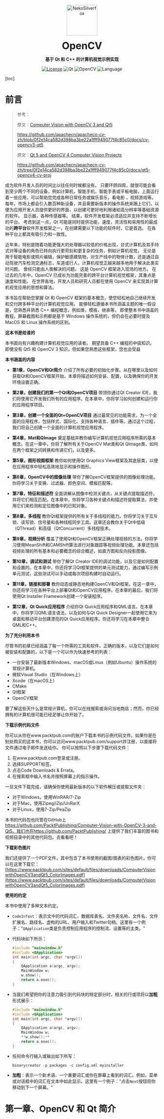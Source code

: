 <div align="center">
<p>
 <img width="100px" src="https://raw.githubusercontent.com/NekoSilverFox/NekoSilverfox/403ab045b7d9adeaaf8186c451af7243f5d8f46d/icons/silverfox.svg" align="center" alt="NekoSilverfox" />
 <p align="center"><b><font size=6>OpenCV</font></b></p>
 <p align="center"><b>基于 Qt 和 C++ 的计算机视觉示例实现</b></p>
</p>



[![License](https://img.shields.io/badge/license-Apache%202.0-brightgreen)](LICENSE)
![Qt](https://img.shields.io/badge/Qt-Qt--6-orange)
![OpenCV](https://img.shields.io/badge/OpenCV-OpenCV--3-orange)
![Language](https://img.shields.io/badge/Language-C++/Python-blue)



<div align="left">
<!-- 顶部至此截止 -->
<!-- SPbSTU 报告起始 -->

[toc]



# 前言

> 参考：
>
> 原文：[Computer Vision with OpenCV 3 and Qt5](https://1lib.org/book/3427589/3c1476)
>
> https://github.com/apachecn/apachecn-cv-zh/blob/0f2e14ca582d398ba3be22a1fff949077f4c85c0/docs/cv-opencv3-qt5
>
> 
>
> 原文：[Qt 5 and OpenCV 4 Computer Vision Projects](https://1lib.org/book/5220725/d23493)
>
> https://github.com/apachecn/apachecn-cv-zh/tree/0f2e14ca582d398ba3be22a1fff949077f4c85c0/docs/qt5-opencv4-cv-proj

成为软件开发人员的时间比以往任何时候都没有。 只要环顾四周，就很可能会看到至少两个不同的设备，例如计算机，智能手机，智能手表或平板电脑，上面运行着一些应用，可以帮助您完成各种日常任务或娱乐音乐，看电影 ，视频游戏等。 每年，市场上都会引入数百种新设备，并且需要新版本的操作系统来跟上它们，以便为应用开发人员提供更好的界面，以创建可更好地利用诸如高分辨率等基础资源的软件。 显示器，各种传感器等。 结果，软件开发框架必须适应并支持不断增长的平台。 考虑到这一点，Qt 可能是同时提供功能，速度，灵活性和易用性的最成功的**跨平台**软件开发框架之一，在创建需要以下功能的软件时，它是首选。 在各种平台上都具有吸引力和一致性。

近年来，特别是随着功能更强大的处理器以较低的价格出现，台式计算机及其手持式对等设备的角色已转向执行更苛刻和更复杂的任务，例如计算机视觉。 无论是用于智能电影或照片编辑，保护敏感建筑物，对生产线中的物体计数，还是通过自动驾驶汽车检测交通标志，车道或行人，计算机视觉正越来越多地用于解决此类实时问题。 曾经只能由人类解决的问题。 这是 OpenCV 框架进入现场的地方。 在过去的几年中，OpenCV 已成长为功能完善的跨平台计算机视觉框架，其重点是速度和性能。 在世界各地，开发人员和研究人员都在使用 OpenCV 来实现其计算机视觉应用的思想和算法。

本书旨在帮助您掌握 Qt 和 OpenCV 框架的基本概念，使您轻松地自己继续开发和交付跨多种平台的计算机视觉应用。 能够轻松遵循本书所涵盖主题的唯一假设是，您熟悉并熟悉 C++ 编程概念，例如类，模板，继承等。 即使整本书中涵盖的教程，屏幕截图和示例都是基于 Windows 操作系统的，但仍会在必要时提及 MacOS 和 Linux 操作系统的区别。



**这本书是给谁的**

本书面向有兴趣构建计算机视觉应用的读者。 期望具备 C++ 编程的中级知识。 即使没有 Qt5 和 OpenCV 3 知识，但如果您熟悉这些框架，您也会受益



**本书涵盖的内容**

- **第1章，OpenCV和Qt简介**
介绍了所有必要的初始化步骤。从在哪里以及如何获取Qt和OpenCV框架开始，本章将描述如何安装、配置，以及确保你的开发环境设置正确。

- **第2章，创建我们的第一个Qt和OpenCV项目**
带领你通过Qt Creator IDE，我们将使用它开发我们所有的应用程序。在本章中，你将学习如何创建和运行你的应用程序项目。

- **第3章，创建一个全面的Qt+OpenCV项目**
通过最常见的功能需求，为一个全面的应用程序，包括样式、国际化、支持各种语言、插件等。通过这个过程，我们将自己创建一个全面的计算机视觉应用程序。

- **第4章，Mat和QImage**
奠定基础并教你编写计算机视觉应用程序所需的基本概念。在这一章中，你将了解所有关于OpenCV Mat类和Qt QImage类，如何在两个框架之间转换和传递它们，以及更多。

- **第5章，图形视图框架**
教你如何使用Qt Graphics View框架及其底层类，以便在应用程序中轻松高效地显示和操作图形。

- **第6章，OpenCV中的图像处理**
带你了解OpenCV框架提供的图像处理功能。你将学习关于变换、过滤器、颜色空间、模板匹配等。

- **第7章，特征和描述符**
全面讲解从图像中检测关键点，从关键点提取描述符，并将它们相互匹配。在本章中，你将学习各种关键点和描述符提取算法，并使用它们来检测和定位图像中的已知对象。

- **第8章，多线程**
教你Qt框架提供的所有关于多线程的能力。你将学习关于互斥锁、读写锁、信号量和各种线程同步工具。这章还会教你关于Qt中低级（QThread）和高级（QtConcurrent）多线程技术。

- **第9章，视频分析**
覆盖了使用Qt和OpenCV框架正确处理视频的方法。你将学习使用MeanShift和CAMShift算法进行对象跟踪等视频处理功能。本章还包括视频处理的所有基本和必要概念的综合概述，如直方图和反向投影图像。

- **第10章，调试和测试**
带你了解Qt Creator IDE的调试功能，以及它是如何配置和设置的。在本章中，你还将学习Qt框架提供的单元测试能力，通过编写示例单元测试，这些测试可以手动或每次项目构建时自动运行。

- **第11章，链接和部署**
教你动态或静态地构建OpenCV和Qt框架。在这一章中，你还将学习在各种平台上部署Qt和OpenCV应用程序。在本章的最后，我们将使用Qt Installer Framework创建一个安装程序。

- **第12章，Qt Quick应用程序**
介绍你Qt Quick应用程序和QML语言。在本章中，你将学习QML语言语法，以及如何与Qt Quick Designer一起使用它来为桌面和移动平台创建漂亮的Qt Quick应用程序。你还将学习在本章中整合QML和C++。



**为了充分利用本书**

尽管书的初章已经涵盖了每一个所需的工具和软件、正确的版本，以及它们是如何被安装和配置的，以下是一个可以作为快速参考的列表：

- 一台安装了最新版本Windows、macOS或Linux（例如Ubuntu）操作系统的常规计算机。
- 微软Visual Studio（在Windows上）
- Xcode（在macOS上）
- CMake
- Qt框架
- OpenCV框架

要了解这些天什么是常规计算机，你可以在线搜索或询问当地商店；然而，你已经拥有的计算机很可能已经足够让你开始了。



**下载示例代码文件**

你可以从你在www.packtpub.com的账户下载本书的示例代码文件。如果你是在别处购买的这本书，你可以访问www.packtpub.com/support并注册，以直接将文件通过电子邮件发送给你。
你可以按照以下步骤下载代码文件：

1. 在www.packtpub.com登录或注册。
2. 选择SUPPORT标签。
3. 点击Code Downloads & Errata。
4. 在搜索框中输入书名并按照屏幕上的指示操作。

一旦文件下载完成，请确保你使用最新版本的以下软件解压或提取文件夹：

- 对于Windows，使用WinRAR/7-Zip
- 对于Mac，使用Zipeg/iZip/UnRarX
- 对于Linux，使用7-Zip/PeaZip

本书的代码包也托管在GitHub上 https://github.com/PacktPublishing/Computer-Vision-with-OpenCV-3-and-Qt5。我们也在https://github.com/PacktPublishing/ 上提供了我们丰富的图书和视频目录中的其他代码包。去看看吧！



**下载彩色图片**

我们还提供了一个PDF文件，其中包含了本书使用的截图/图表的彩色图片。你可以在这里下载它：[https://www.packtpub.com/sites/default/files/downloads/ComputerVisionwithOpenCV3andQt5_ColorImages.pdf](https://www.packtpub.com/sites/default/files/downloads/ComputerVisionwithOpenCV3andQt5_ColorImages.pdf)



**使用的约定**

本书中使用了多种文本约定。

- `CodeInText`：表示文中的代码词汇、数据库表名、文件夹名称、文件名、文件扩展名、路径名、虚构的URL、用户输入和Twitter句柄。这里有一个例子："`QApplication`类是负责控制应用程序的控制流、设置等的主类。"

- 代码块如下所示：
    ```cpp
    #include "mainwindow.h"
    #include <QApplication>
    int main(int argc, char *argv[])
    {
        QApplication a(argc, argv);
        MainWindow w;
        w.show();
        return a.exec();
    }
    ```

- 当我们希望把你的注意力吸引到代码块的特定部分时，相关的行或项将以**加粗**形式展示：
    ```cpp
    #include "mainwindow.h"
    #include <QApplication>
    int main(int argc, char *argv[])
    {
        QApplication a(argc, argv);
        MainWindow w;
        **w.show();**
        return a.exec();
    }
    ```

- 任何命令行输入或输出如下所写：
    ```
    binarycreator -p packages -c config.xml myinstaller
    ```

- **加粗**：表示一个新术语、一个重要词汇或你在屏幕上看到的词汇。例如，菜单或对话框中的词汇在文本中如此显示。这里有一个例子："点击`Next`按钮将你移动到下一个屏幕。"



# 第一章、OpenCV 和 Qt 简介







































